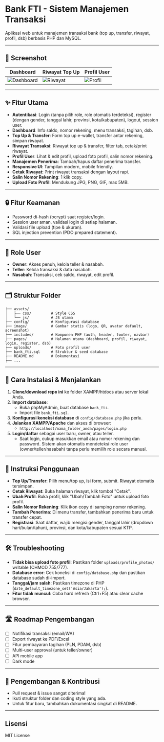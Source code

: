 # Bank FTI - Sistem Manajemen Transaksi

Aplikasi web untuk manajemen transaksi bank (top up, transfer, riwayat, profil, dsb) berbasis PHP dan MySQL.

---

## 📸 Screenshot

| Dashboard | Riwayat Top Up | Profil User |
|-----------|---------------|------------|
| ![Dashboard](image/ss_dashboard.png) | ![Riwayat](image/ss_riwayat.png) | ![Profil](image/ss_profil.png) |

---

## ✨ Fitur Utama
- **Autentikasi**: Login (tanpa pilih role, role otomatis terdeteksi), register (dengan gender, tanggal lahir, provinsi, kota/kabupaten), logout, session user.
- **Dashboard**: Info saldo, nomor rekening, menu transaksi, tagihan, dsb.
- **Top Up & Transfer**: Form top up e-wallet, transfer antar rekening, simpan riwayat.
- **Riwayat Transaksi**: Riwayat top up & transfer, filter tab, cetak/print riwayat.
- **Profil User**: Lihat & edit profil, upload foto profil, salin nomor rekening.
- **Manajemen Penerima**: Tambah/hapus daftar penerima transfer.
- **Responsive UI**: Tampilan modern, mobile friendly.
- **Cetak Riwayat**: Print riwayat transaksi dengan layout rapi.
- **Salin Nomor Rekening**: 1 klik copy.
- **Upload Foto Profil**: Mendukung JPG, PNG, GIF, max 5MB.

---

## 🔒 Fitur Keamanan
- Password di-hash (bcrypt) saat register/login.
- Session user aman, validasi login di setiap halaman.
- Validasi file upload (tipe & ukuran).
- SQL injection prevention (PDO prepared statement).

---

## 👤 Role User
- **Owner**: Akses penuh, kelola teller & nasabah.
- **Teller**: Kelola transaksi & data nasabah.
- **Nasabah**: Transaksi, cek saldo, riwayat, edit profil.

---

## 🗂️ Struktur Folder
```
├── assets/
│   ├── css/         # Style CSS
│   └── js/          # JS utama
├── config/          # Konfigurasi database
├── image/           # Gambar statis (logo, QR, avatar default, screenshot)
├── includes/        # Komponen PHP (auth, header, footer, navbar)
├── pages/           # Halaman utama (dashboard, profil, riwayat, login, register, dsb)
├── uploads/         # Foto profil user
├── bank_fti.sql     # Struktur & seed database
├── README.md        # Dokumentasi
├── ...
```

---

## 🚀 Cara Instalasi & Menjalankan
1. **Clone/download repo ini** ke folder XAMPP/htdocs atau server lokal Anda.
2. **Import database**:
   - Buka phpMyAdmin, buat database `bank_fti`.
   - Import file `bank_fti.sql`.
3. **Konfigurasi koneksi database** di `config/database.php` jika perlu.
4. **Jalankan XAMPP/Apache** dan akses di browser:
   - `http://localhost/nama_folder_anda/pages/login.php`
5. **Login/daftar** sebagai user baru, owner, atau teller.
   - Saat login, cukup masukkan email atau nomor rekening dan password. Sistem akan otomatis mendeteksi role user (owner/teller/nasabah) tanpa perlu memilih role secara manual.

---

## 📖 Instruksi Penggunaan
- **Top Up/Transfer**: Pilih menu/top up, isi form, submit. Riwayat otomatis tersimpan.
- **Cetak Riwayat**: Buka halaman riwayat, klik tombol "Cetak".
- **Ubah Profil**: Buka profil, klik "Ubah/Tambah Foto" untuk upload foto profil.
- **Salin Nomor Rekening**: Klik ikon copy di samping nomor rekening.
- **Tambah Penerima**: Di menu transfer, tambahkan penerima baru untuk transfer cepat.
- **Registrasi**: Saat daftar, wajib mengisi gender, tanggal lahir (dropdown hari/bulan/tahun), provinsi, dan kota/kabupaten sesuai KTP.

---

## 🛠️ Troubleshooting
- **Tidak bisa upload foto profil**: Pastikan folder `uploads/profile_photos/` writable (CHMOD 755/777).
- **Database error**: Cek koneksi di `config/database.php` dan pastikan database sudah di-import.
- **Tanggal/jam salah**: Pastikan timezone di PHP (`date_default_timezone_set('Asia/Jakarta');`).
- **Fitur tidak muncul**: Coba hard refresh (Ctrl+F5) atau clear cache browser.

---

## 🛣️ Roadmap Pengembangan
- [ ] Notifikasi transaksi (email/WA)
- [ ] Export riwayat ke PDF/Excel
- [ ] Fitur pembayaran tagihan (PLN, PDAM, dsb)
- [ ] Multi-user approval (untuk teller/owner)
- [ ] API mobile app
- [ ] Dark mode

---

## 🤝 Pengembangan & Kontribusi
- Pull request & issue sangat diterima!
- Ikuti struktur folder dan coding style yang ada.
- Untuk fitur baru, tambahkan dokumentasi singkat di README.

---

## Lisensi
MIT License 